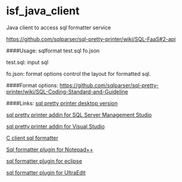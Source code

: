 isf_java_client
===============

Java client to access sql formatter service

https://github.com/sqlparser/sql-pretty-printer/wiki/SQL-FaaS#2-api


####Usage:
sqlformat test.sql fo.json

test.sql: input sql

fo.json: format options control the layout for formatted sql.

####Format options:
https://github.com/sqlparser/sql-pretty-printer/wiki/SQL-Coding-Standard-and-Guideline

####Links:
[sql pretty printer desktop version](http://www.dpriver.com/products/sqlpp/desktop_index.php)

[sql pretty printer addin for SQL Server Management Studio](http://www.dpriver.com/products/sqlpp/ssms_index.php)

[sql pretty printer addin for Visual Studio](http://www.dpriver.com/products/sqlpp/vs_index.php)

[C client sql formatter](https://github.com/sqlparser/isf_c_client)

[Sql formatter plugin for Notepad++](https://github.com/sqlparser/isf_notepad)

[sql formatter plugin for eclipse](https://github.com/sqlparser/isf_eclipse)

[sql formatter plugin for UltraEdit](https://github.com/sqlparser/isf_ultraedit)